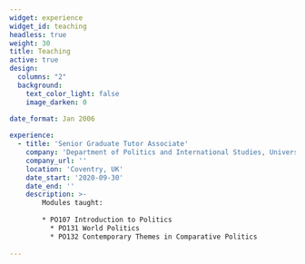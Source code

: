 ```yaml
---
widget: experience
widget_id: teaching
headless: true
weight: 30
title: Teaching
active: true
design:
  columns: "2"
  background:
    text_color_light: false
    image_darken: 0
    
date_format: Jan 2006

experience:
  - title: 'Senior Graduate Tutor Associate'
    company: 'Department of Politics and International Studies, University of Warwick'
    company_url: ''
    location: 'Coventry, UK'
    date_start: '2020-09-30'
    date_end: ''
    description: >-
        Modules taught:
        
        * PO107 Introduction to Politics
          * PO131 World Politics
          * PO132 Contemporary Themes in Comparative Politics
               
---
```

